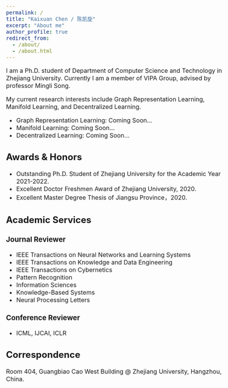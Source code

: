 ```yaml
---
permalink: /
title: "Kaixuan Chen / 陈凯旋"
excerpt: "About me"
author_profile: true
redirect_from: 
  - /about/
  - /about.html
---
```

<style type="text/css">
  body{
  font-size: 12pt;
}
</style>

I am a Ph.D. student of Department of Computer Science and Technology in Zhejiang University. Currently I am a member of VIPA Group, advised by professor Mingli Song.
<!-- ## Research Interest -->
My current research interests include Graph Representation Learning, Manifold Learning, and Decentralized Learning.

- Graph Representation Learning: Coming Soon...
- Manifold Learning: Coming Soon...
- Decentralized Learning: Coming Soon...

## Awards & Honors

- Outstanding Ph.D. Student of Zhejiang University for the Academic Year 2021-2022.
- Excellent Doctor Freshmen Award of Zhejiang University, 2020.
- Excellent Master Degree Thesis of Jiangsu Province，2020.

## Academic Services

### Journal Reviewer

- IEEE Transactions on Neural Networks and Learning Systems
- IEEE Transactions on Knowledge and Data Engineering
- IEEE Transactions on Cybernetics
- Pattern Recognition
- Information Sciences
- Knowledge-Based Systems
- Neural Processing Letters

### Conference Reviewer

- ICML, IJCAI, ICLR



## Correspondence

Room 404, Guangbiao Cao West Building @ Zhejiang University, Hangzhou, China.


<script type='text/javascript' id='clustrmaps' src='//cdn.clustrmaps.com/map_v2.js?cl=ffffff&w=a&t=n&d=ogcbmCVoGxvGElqx_ps4f9ALd10Y-dWQgyglSl-WzHM'></script>